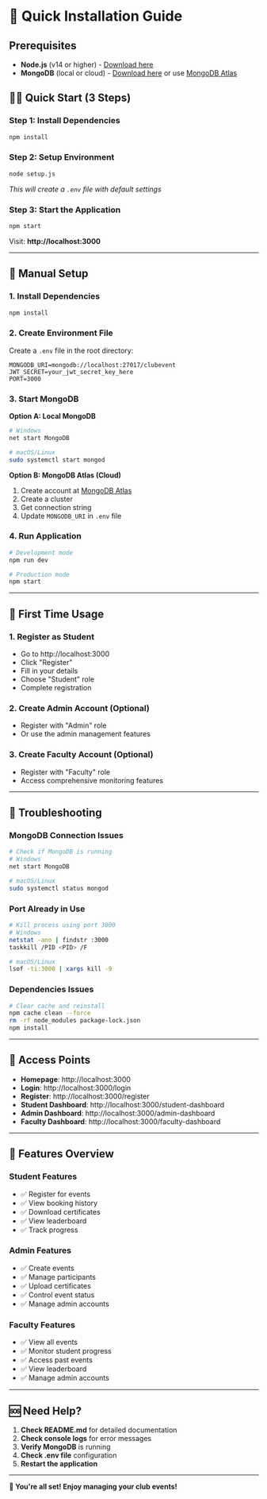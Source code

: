 # 🚀 Quick Installation Guide

## Prerequisites
- **Node.js** (v14 or higher) - [Download here](https://nodejs.org/)
- **MongoDB** (local or cloud) - [Download here](https://www.mongodb.com/try/download/community) or use [MongoDB Atlas](https://www.mongodb.com/atlas)

## 🏃‍♂️ Quick Start (3 Steps)

### Step 1: Install Dependencies
```bash
npm install
```

### Step 2: Setup Environment
```bash
node setup.js
```
*This will create a `.env` file with default settings*

### Step 3: Start the Application
```bash
npm start
```

Visit: **http://localhost:3000**

---

## 🔧 Manual Setup

### 1. Install Dependencies
```bash
npm install
```

### 2. Create Environment File
Create a `.env` file in the root directory:
```env
MONGODB_URI=mongodb://localhost:27017/clubevent
JWT_SECRET=your_jwt_secret_key_here
PORT=3000
```

### 3. Start MongoDB
**Option A: Local MongoDB**
```bash
# Windows
net start MongoDB

# macOS/Linux
sudo systemctl start mongod
```

**Option B: MongoDB Atlas (Cloud)**
1. Create account at [MongoDB Atlas](https://www.mongodb.com/atlas)
2. Create a cluster
3. Get connection string
4. Update `MONGODB_URI` in `.env` file

### 4. Run Application
```bash
# Development mode
npm run dev

# Production mode
npm start
```

---

## 🎯 First Time Usage

### 1. Register as Student
- Go to http://localhost:3000
- Click "Register"
- Fill in your details
- Choose "Student" role
- Complete registration

### 2. Create Admin Account (Optional)
- Register with "Admin" role
- Or use the admin management features

### 3. Create Faculty Account (Optional)
- Register with "Faculty" role
- Access comprehensive monitoring features

---

## 🐛 Troubleshooting

### MongoDB Connection Issues
```bash
# Check if MongoDB is running
# Windows
net start MongoDB

# macOS/Linux
sudo systemctl status mongod
```

### Port Already in Use
```bash
# Kill process using port 3000
# Windows
netstat -ano | findstr :3000
taskkill /PID <PID> /F

# macOS/Linux
lsof -ti:3000 | xargs kill -9
```

### Dependencies Issues
```bash
# Clear cache and reinstall
npm cache clean --force
rm -rf node_modules package-lock.json
npm install
```

---

## 📱 Access Points

- **Homepage**: http://localhost:3000
- **Login**: http://localhost:3000/login
- **Register**: http://localhost:3000/register
- **Student Dashboard**: http://localhost:3000/student-dashboard
- **Admin Dashboard**: http://localhost:3000/admin-dashboard
- **Faculty Dashboard**: http://localhost:3000/faculty-dashboard

---

## 🎨 Features Overview

### Student Features
- ✅ Register for events
- ✅ View booking history
- ✅ Download certificates
- ✅ View leaderboard
- ✅ Track progress

### Admin Features
- ✅ Create events
- ✅ Manage participants
- ✅ Upload certificates
- ✅ Control event status
- ✅ Manage admin accounts

### Faculty Features
- ✅ View all events
- ✅ Monitor student progress
- ✅ Access past events
- ✅ View leaderboard
- ✅ Manage admin accounts

---

## 🆘 Need Help?

1. **Check README.md** for detailed documentation
2. **Check console logs** for error messages
3. **Verify MongoDB** is running
4. **Check .env file** configuration
5. **Restart the application**

---

**🎉 You're all set! Enjoy managing your club events!**
